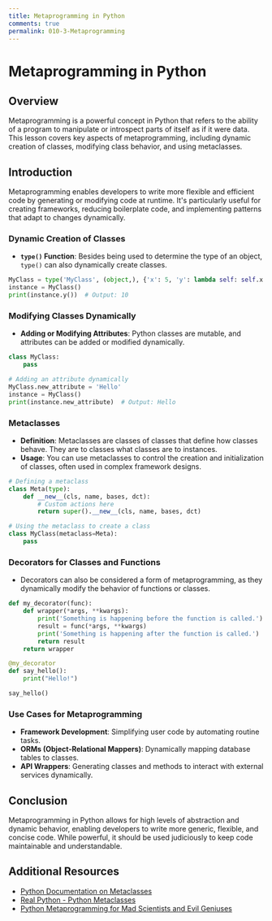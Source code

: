 ```yaml
---
title: Metaprogramming in Python
comments: true
permalink: 010-3-Metaprogramming
---
```


# Metaprogramming in Python

## Overview
Metaprogramming is a powerful concept in Python that refers to the ability of a program to manipulate or introspect parts of itself as if it were data. This lesson covers key aspects of metaprogramming, including dynamic creation of classes, modifying class behavior, and using metaclasses.

## Introduction

Metaprogramming enables developers to write more flexible and efficient code by generating or modifying code at runtime. It's particularly useful for creating frameworks, reducing boilerplate code, and implementing patterns that adapt to changes dynamically.

### Dynamic Creation of Classes

- **`type()` Function**: Besides being used to determine the type of an object, `type()` can also dynamically create classes.
  
```python
MyClass = type('MyClass', (object,), {'x': 5, 'y': lambda self: self.x + 5})
instance = MyClass()
print(instance.y())  # Output: 10
```

### Modifying Classes Dynamically

- **Adding or Modifying Attributes**: Python classes are mutable, and attributes can be added or modified dynamically.

```python
class MyClass:
    pass

# Adding an attribute dynamically
MyClass.new_attribute = 'Hello'
instance = MyClass()
print(instance.new_attribute)  # Output: Hello
```

### Metaclasses

- **Definition**: Metaclasses are classes of classes that define how classes behave. They are to classes what classes are to instances.
- **Usage**: You can use metaclasses to control the creation and initialization of classes, often used in complex framework designs.

```python
# Defining a metaclass
class Meta(type):
    def __new__(cls, name, bases, dct):
        # Custom actions here
        return super().__new__(cls, name, bases, dct)

# Using the metaclass to create a class
class MyClass(metaclass=Meta):
    pass
```

### Decorators for Classes and Functions

- Decorators can also be considered a form of metaprogramming, as they dynamically modify the behavior of functions or classes.

```python
def my_decorator(func):
    def wrapper(*args, **kwargs):
        print('Something is happening before the function is called.')
        result = func(*args, **kwargs)
        print('Something is happening after the function is called.')
        return result
    return wrapper

@my_decorator
def say_hello():
    print("Hello!")

say_hello()
```

### Use Cases for Metaprogramming

- **Framework Development**: Simplifying user code by automating routine tasks.
- **ORMs (Object-Relational Mappers)**: Dynamically mapping database tables to classes.
- **API Wrappers**: Generating classes and methods to interact with external services dynamically.

## Conclusion

Metaprogramming in Python allows for high levels of abstraction and dynamic behavior, enabling developers to write more generic, flexible, and concise code. While powerful, it should be used judiciously to keep code maintainable and understandable.

## Additional Resources

- [Python Documentation on Metaclasses](https://docs.python.org/3/reference/datamodel.html#customizing-class-creation)
- [Real Python - Python Metaclasses](https://realpython.com/python-metaclasses/)
- [Python Metaprogramming for Mad Scientists and Evil Geniuses](https://blog.ionelmc.ro/2015/02/09/understanding-python-metaclasses/)
